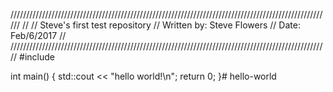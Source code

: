 //////////////////////////////////////////////////////////////////////////////////////////////////////
//
//                                          Steve's first test repository
//                                           Written by: Steve Flowers
//                                           Date:  Feb/6/2017
//
/////////////////////////////////////////////////////////////////////////////////////////////////////
#include <iostream>

int main()
{
	std::cout << "hello world!\n";
	return 0;
}# hello-world
